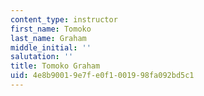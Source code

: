 ```yaml
---
content_type: instructor
first_name: Tomoko
last_name: Graham
middle_initial: ''
salutation: ''
title: Tomoko Graham
uid: 4e8b9001-9e7f-e0f1-0019-98fa092bd5c1
---
```

